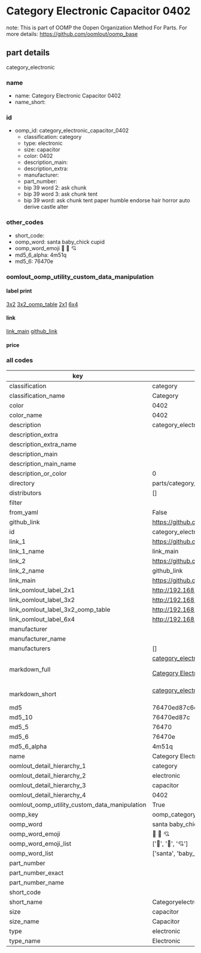 # Category Electronic Capacitor 0402  

note: This is part of OOMP the Oopen Organization Method For Parts. For more details: https://github.com/oomlout/oomp_base

##  part details



category_electronic

### name
* name: Category Electronic Capacitor 0402
* name_short: 
### id
* oomp_id: category_electronic_capacitor_0402
  * classification: category
  * type: electronic
  * size: capacitor
  * color: 0402
  * description_main: 
  * description_extra: 
  * manufacturer: 
  * part_number: 
  * bip 39 word 2: ask chunk
  * bip 39 word 3: ask chunk tent
  * bip 39 word: ask chunk tent paper humble endorse hair horror auto derive castle alter

### other_codes
* short_code: 
* oomp_word: santa baby_chick cupid
* oomp_word_emoji :santa: :baby_chick: :cupid:
* md5_6_alpha: 4m51q
* md5_6: 76470e






### oomlout_oomp_utility_custom_data_manipulation
#### label print
[3x2](http://192.168.1.245:1112/?label=oomp%204m51q)
[3x2_oomp_table](http://192.168.1.107:1112/?label=oomp%204m51q)
[2x1](http://192.168.1.242:1112/?label=oomp%204m51q)
[6x4](http://192.168.1.55:1112/?label=oomp%204m51q)    

#### link

[link_main](https://github.com/oomlout/oomlout_oomp_current_version_messy/tree/main/parts/category_electronic_capacitor_0402) [github_link](https://github.com/oomlout/oomlout_oomp_part_src/tree/main/parts/category_electronic_capacitor_0402)                             

#### price







### all codes 
| key | value |  
| --- | --- |  
| classification | category |  
| classification_name | Category |  
| color | 0402 |  
| color_name | 0402 |  
| description | category_electronic |  
| description_extra |  |  
| description_extra_name |  |  
| description_main |  |  
| description_main_name |  |  
| description_or_color | 0  |  
| directory | parts/category_electronic_capacitor_0402 |  
| distributors | [] |  
| filter |  |  
| from_yaml | False |  
| github_link | https://github.com/oomlout/oomlout_oomp_part_src/tree/main/parts/category_electronic_capacitor_0402 |  
| id | category_electronic_capacitor_0402 |  
| link_1 | https://github.com/oomlout/oomlout_oomp_current_version_messy/tree/main/parts/category_electronic_capacitor_0402 |  
| link_1_name | link_main |  
| link_2 | https://github.com/oomlout/oomlout_oomp_part_src/tree/main/parts/category_electronic_capacitor_0402 |  
| link_2_name | github_link |  
| link_main | https://github.com/oomlout/oomlout_oomp_current_version_messy/tree/main/parts/category_electronic_capacitor_0402 |  
| link_oomlout_label_2x1 | http://192.168.1.242:1112/?label=oomp%204m51q |  
| link_oomlout_label_3x2 | http://192.168.1.245:1112/?label=oomp%204m51q |  
| link_oomlout_label_3x2_oomp_table | http://192.168.1.107:1112/?label=oomp%204m51q |  
| link_oomlout_label_6x4 | http://192.168.1.55:1112/?label=oomp%204m51q |  
| manufacturer |  |  
| manufacturer_name |  |  
| manufacturers | [] |  
| markdown_full | [category_electronic_capacitor_0402](https://github.com/oomlout/oomlout_oomp_current_version_messy/tree/main/parts/category_electronic_capacitor_0402)<br>[](https://github.com/oomlout/oomlout_oomp_current_version_messy/tree/main/parts/category_electronic_capacitor_0402)<br>[Category Electronic Capacitor 0402](https://github.com/oomlout/oomlout_oomp_current_version_messy/tree/main/parts/category_electronic_capacitor_0402)<br><br> |  
| markdown_short | [category_electronic_capacitor_0402](https://github.com/oomlout/oomlout_oomp_current_version_messy/tree/main/parts/category_electronic_capacitor_0402)<br><br> |  
| md5 | 76470ed87c6dad09273779ffbe8a286a |  
| md5_10 | 76470ed87c |  
| md5_5 | 76470 |  
| md5_6 | 76470e |  
| md5_6_alpha | 4m51q |  
| name | Category Electronic Capacitor 0402 |  
| oomlout_detail_hierarchy_1 | category |  
| oomlout_detail_hierarchy_2 | electronic |  
| oomlout_detail_hierarchy_3 | capacitor |  
| oomlout_detail_hierarchy_4 | 0402 |  
| oomlout_oomp_utility_custom_data_manipulation | True |  
| oomp_key | oomp_category_electronic_capacitor_0402 |  
| oomp_word | santa baby_chick cupid |  
| oomp_word_emoji | :santa: :baby_chick: :cupid: |  
| oomp_word_emoji_list | [':santa:', ':baby_chick:', ':cupid:'] |  
| oomp_word_list | ['santa', 'baby_chick', 'cupid'] |  
| part_number |  |  
| part_number_exact |  |  
| part_number_name |  |  
| short_code |  |  
| short_name | Categoryelectronic |  
| size | capacitor |  
| size_name | Capacitor |  
| type | electronic |  
| type_name | Electronic |  
